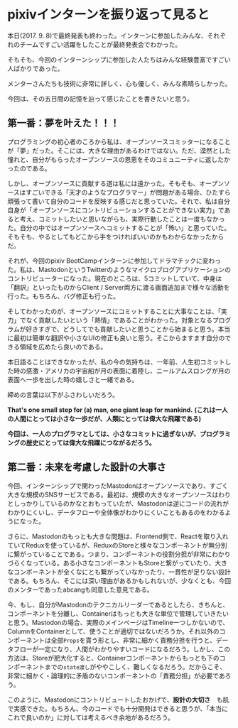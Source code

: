 # pixivインターンを振り返って見ると

本日(2017. 9. 8)で最終発表も終わった。インターンに参加したみんな、それぞれのチームですごい活躍をしたことが最終発表会でわかった。

そもそも、今回のインターンシップに参加した人たちはみんな経験豊富ですごい人ばかりであった。

メンターさんたちも技術に非常に詳しく、心も優しく、みんな素晴らしかった。

今回は、その五日間の記憶を辿って感じたことを書きたいと思う。

## 第一番：夢を叶えた！！！

プログラミングの初心者のころから私は、オープンソースコミッターになることが「夢」だった。そこには、大きな理由があるわけではない。ただ、漠然とした憧れと、自分がもらったオープンソースの恩恵をそのコミュニーティに返したかったのである。

しかし、オープンソースに貢献する道は私には遠かった。そもそも、オープンソースはすごいできる「天才のようなプログラマー」が問題がある場合、ひたすら頑張って書いて自分のコードを反映する感じだと思っていた。それで、私は自分自身が「オープンソースにコントリビューションすることができない実力」であると考え、コミットしたいと思いながらも、実際行動したことは一度もなかった。自分の中ではオープンソースへコミットすることが「怖い」と思っていた。そもそも、やるとしてもどこから手をつければいいのかもわからなかったからだ。

それが、今回のpixiv BootCampインターンに参加してドラマチックに変わった。私は、MastodonというTwitterのようなマイクロブログアプリケーションのコントリビューターになった。現在のところは、5コミットしていて、中身は「翻訳」といったものからClient / Server両方に渡る画面追加まで様々な活動を行った。もちろん、バグ修正も行った。

そしてわかったのが、オープンソースにコミットすることに大事なことは、「実力」でなく貢献したいという「熱情」であることがわかった。対象となるプログラムが好きすぎで、どうしてでも貢献したいと思うことから始まると思う。本当に最初は簡単な翻訳や小さなUIの修正も良いと思う。そこからますます自分のできる領域を広めたら良いのである。

本日語ることはできなかったが、私の今の気持ちは、一年前、人生初コミットした時の感激・アメリカの宇宙船が月の表面に着陸し、ニールアムスロングが月の表面へ一歩を出した時の嬉しさと一緒である。

締めの言葉は以下がふさわしいだろう。

**That's one small step for (a) man, one giant leap for mankind.**
**(これは一人の人間にとっては小さな一歩だが、人類にとっては偉大な飛躍である)**

**今回は、一人のプログラマとしては、小さなコミットに過ぎないが、プログラミングの歴史にとっては偉大な飛躍につながるだろう。**

## 第二番：未来を考慮した設計の大事さ

今回、インターンシップで関わったMastodonはオープンソースであり、すごく大きな規模のSNSサービスである。最初は、規模の大きなオープンソースはわりとしっかりしているのかなとおもっていたが、Mastodonは逆にコードの流れがわかりにくいし、データフローや全体像がわかりにくいこともあるのをわかるようになった。

さらに、Mastodonのもっとも大きな問題は、Frontend側で、Reactを取り入れていてReduxを使っているが、ReduxのStoreと様々なコンポーネントが無分別に繋がっていることである。つまり、コンポーネントの役割分担が非常にわかりづらくなっている。ある小さなコンポーネントもStoreと繋がっていたり、大きなコンポーネントが全くなにとも繋がっていなかったり、一貫性が足りない設計である。もちろん、そこには深い理由があるかもしれないが、少なくとも、今回のメンターであったabcangも同意した意見である。

今、もし、自分がMastodonのテクニカルリーダーであるとしたら、きちんと、コンポーネントを分離し、Containerはもっとも大きな単位で管理していきたいと思う。Mastodonの場合、実際のメインページはTimeline一つしかないので、ColumnをContainerとして、使うことが適切ではないだろうか。それ以外のコンポーネントは全部`Props`を貰う形とし、非常に細かく責務分担を行うと、データフローが一定になり、人間がわかりやすいコードになるだろう。しかし、この方法は、Storeが肥大化すると、Containerコンポーネントからもっとも下のコンポーネントまでの`state渡し`がややこしく、難しくなるだろう。だからこそ、非常に細かく・論理的に矛盾のないコンポーネントの「責務分担」が必要であろう。

このように、Mastodonにコントリビュートしたおかげで、**設計の大切さ**　も肌で実感できた。もちろん、今のコードでも十分開発はできると思うが、「本当にこれで良いのか」に対しては考えるべき余地があるだろう。
